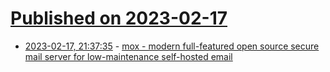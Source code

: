 # [Published on 2023-02-17](index.md)

* [2023-02-17, 21:37:35](https://lobste.rs/s/3ezrky/mox_modern_full_featured_open_source) - [mox - modern full-featured open source secure mail server for low-maintenance self-hosted email](https://github.com/mjl-/mox)
